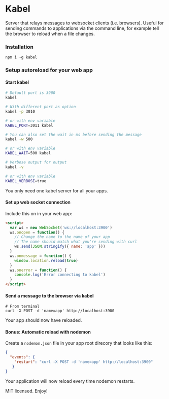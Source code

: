 # Kabel
Server that relays messages to websocket clients (i.e. browsers). Useful for sending commands to applications via the command line, for example tell the browser to reload when a file changes.

### Installation
`npm i -g kabel`

### Setup autoreload for your web app

#### Start kabel
```bash
# Default port is 3900
kabel

# With different port as option
kabel -p 3010

# or with env variable
KABEL_PORT=3011 kabel

# You can also set the wait in ms before sending the message
kabel -w 500

# or with env variable
KABEL_WAIT=500 kabel

# Verbose output for output
kabel -v

# or with env variable
KABEL_VERBOSE=true
```
You only need one kabel server for all your apps.

#### Set up web socket connection
Include this on in your web app:
```html
<script>
  var ws = new WebSocket('ws://localhost:3900')
  ws.onopen = function() {
    // Change the name to the name of your app
    // The name should match what you're sending with curl
    ws.send(JSON.stringify({ name: 'app' }))
  }
  ws.onmessage = function() {
    window.location.reload(true)
  }
  ws.onerror = function() {
    console.log('Error connecting to kabel')
  }
</script>
```

#### Send a message to the browser via kabel
```
# From terminal
curl -X POST -d 'name=app' http://localhost:3900
```
Your app should now have reloaded.

#### Bonus: Automatic reload with nodemon
Create a `nodemon.json` file in your app root direcory that looks like this:
```json
{
  "events": {
    "restart": "curl -X POST -d 'name=app' http://localhost:3900"
   }
}
```
Your application will now reload every time nodemon restarts.

MIT licensed. Enjoy!

